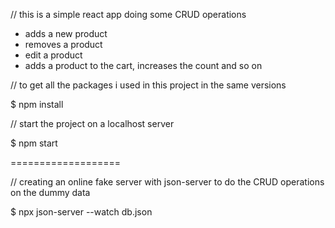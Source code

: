 // this is a simple react app doing some CRUD operations 

- adds a new product
- removes a product
- edit a product
- adds a product to the cart, increases the count and so on



// to get all the packages i used in this project in the same versions

$ npm install 

//  start the project on a localhost server 

$ npm start 

===================

// creating an online fake server with json-server to do the CRUD operations on the dummy data 

$ npx json-server --watch db.json





